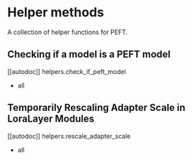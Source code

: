 <!--⚠️ Note that this file is in Markdown but contain specific syntax for our doc-builder (similar to MDX) that may not be
rendered properly in your Markdown viewer.
-->

# Helper methods

A collection of helper functions for PEFT.

## Checking if a model is a PEFT model

[[autodoc]] helpers.check_if_peft_model
- all

## Temporarily Rescaling Adapter Scale in LoraLayer Modules

[[autodoc]] helpers.rescale_adapter_scale
- all